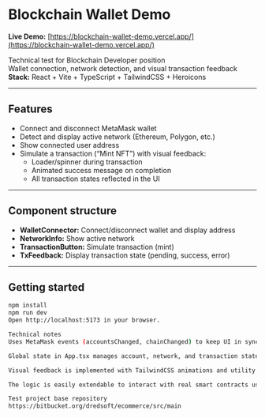 # Blockchain Wallet Demo

**Live Demo:** [https://blockchain-wallet-demo.vercel.app/](https://blockchain-wallet-demo.vercel.app/)

Technical test for Blockchain Developer position  
Wallet connection, network detection, and visual transaction feedback  
**Stack:** React + Vite + TypeScript + TailwindCSS + Heroicons

---

## Features

- Connect and disconnect MetaMask wallet
- Detect and display active network (Ethereum, Polygon, etc.)
- Show connected user address
- Simulate a transaction (“Mint NFT”) with visual feedback:
  - Loader/spinner during transaction
  - Animated success message on completion
  - All transaction states reflected in the UI

---

## Component structure

- **WalletConnector:** Connect/disconnect wallet and display address
- **NetworkInfo:** Show active network
- **TransactionButton:** Simulate transaction (mint)
- **TxFeedback:** Display transaction state (pending, success, error)

---

## Getting started

```bash
npm install
npm run dev
Open http://localhost:5173 in your browser.

Technical notes
Uses MetaMask events (accountsChanged, chainChanged) to keep UI in sync with wallet and network.

Global state in App.tsx manages account, network, and transaction state. Child components receive props.

Visual feedback is implemented with TailwindCSS animations and utility classes.

The logic is easily extendable to interact with real smart contracts using ethers.js.

Test project base repository
https://bitbucket.org/dredsoft/ecommerce/src/main
```
